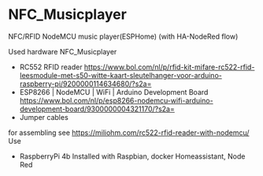 # NFC_Musicplayer
NFC/RFID NodeMCU music player(ESPHome) (with HA-NodeRed flow)

Used hardware
NFC_Musicplayer
- RC552 RFID reader
  https://www.bol.com/nl/p/rfid-kit-mifare-rc522-rfid-leesmodule-met-s50-witte-kaart-sleutelhanger-voor-arduino-raspberry-pi/9200000114634680/?s2a=
- ESP8266 | NodeMCU | WiFi | Arduino Development Board
  https://www.bol.com/nl/p/esp8266-nodemcu-wifi-arduino-development-board/9300000004321170/?s2a=
- Jumper cables


for assembling see https://miliohm.com/rc522-rfid-reader-with-nodemcu/
Use 

- RaspberryPi 4b 
Installed with Raspbian, docker Homeassistant, Node Red




